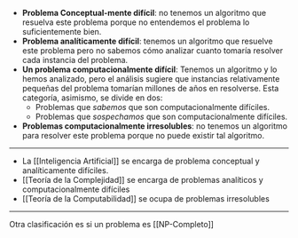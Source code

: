 - **Problema Conceptual-mente difícil**: no tenemos un algoritmo que resuelva este problema porque no entendemos el problema lo suficientemente bien.
- **Problema analíticamente difícil**: tenemos un algoritmo que resuelve este problema pero no sabemos cómo analizar cuanto tomaría resolver cada instancia del problema.
- **Un problema computacionalmente difícil**: Tenemos un algoritmo y lo hemos analizado, pero el análisis sugiere que instancias relativamente pequeñas del problema tomarían millones de años en resolverse. Esta categoría, asimismo, se divide en dos:
	- Problemas que *sabemos* que son computacionalmente difíciles.
	- Problemas que *sospechamos* que son computacionalmente difíciles.
- **Problemas computacionalmente irresolubles**: no tenemos un algoritmo para resolver este problema porque no puede existir tal algoritmo.
***
- La [[Inteligencia Artificial]] se encarga de problema conceptual y analíticamente difíciles.
- [[Teoría de la Complejidad]] se encarga de problemas analíticos y computacionalmente difíciles
- [[Teoría de la Computabilidad]] se ocupa de problemas irresolubles
---
Otra clasificación es si un problema es [[NP-Completo]]
